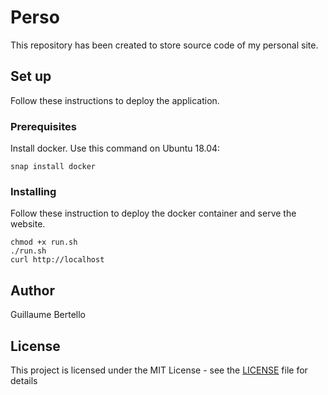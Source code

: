 # Perso

This repository has been created to store source code of my personal site.

## Set up

Follow these instructions to deploy the application.

### Prerequisites

Install docker. Use this command on Ubuntu 18.04:

```
snap install docker
```

### Installing

Follow these instruction to deploy the docker container and serve the website.

```
chmod +x run.sh
./run.sh
curl http://localhost
```

## Author

Guillaume Bertello

## License

This project is licensed under the MIT License - see the [LICENSE](LICENSE) file for details
